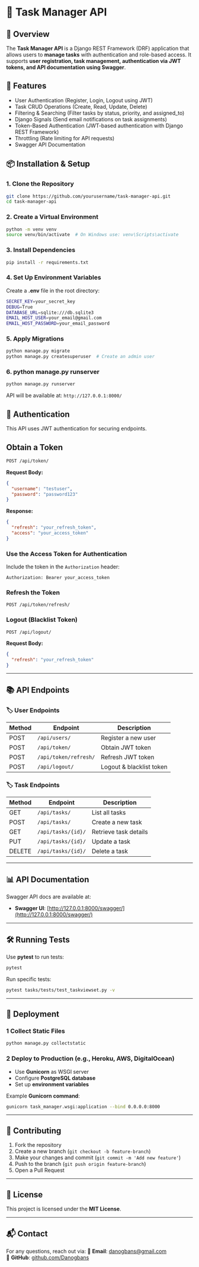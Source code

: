 # 📝 Task Manager API

## 🚀 Overview
The **Task Manager API** is a Django REST Framework (DRF) application that allows users to **manage tasks** with authentication and role-based access. 
It supports **user registration, task management, authentication via JWT tokens, and API documentation using Swagger**.

## 📌 Features
- User Authentication (Register, Login, Logout using JWT)
- Task CRUD Operations (Create, Read, Update, Delete)
- Filtering & Searching (Filter tasks by status, priority, and assigned_to)
- Django Signals (Send email notifications on task assignments)
- Token-Based Authentication (JWT-based authentication with Django REST Framework)
- Throttling (Rate limiting for API requests)
- Swagger API Documentation

## 📦 Installation & Setup
### 1. Clone the Repository
```bash
git clone https://github.com/yourusername/task-manager-api.git
cd task-manager-api
```
### 2. Create a Virtual Environment
```bash
python -m venv venv
source venv/bin/activate  # On Windows use: venv\Scripts\activate
```
### 3. Install Dependencies
```bash
pip install -r requirements.txt
```
### 4. Set Up Environment Variables

Create a **.env** file in the root directory:
```bash
SECRET_KEY=your_secret_key
DEBUG=True
DATABASE_URL=sqlite:///db.sqlite3
EMAIL_HOST_USER=your_email@gmail.com
EMAIL_HOST_PASSWORD=your_email_password
```
### 5. Apply Migrations
```bash
python manage.py migrate
python manage.py createsuperuser  # Create an admin user
```
### 6. python manage.py runserver
```bash
python manage.py runserver
```
API will be available at: `http://127.0.0.1:8000/`
##
## 🔑 Authentication
This API uses JWT authentication for securing endpoints.

## Obtain a Token
```bash
POST /api/token/
```
**Request Body:**

```json
{
  "username": "testuser",
  "password": "password123"
}
```

**Response:**

```json
{
  "refresh": "your_refresh_token",
  "access": "your_access_token"
}
```

### Use the Access Token for Authentication

Include the token in the `Authorization` header:

```http
Authorization: Bearer your_access_token
```

### Refresh the Token

```http
POST /api/token/refresh/
```

### Logout (Blacklist Token)

```http
POST /api/logout/
```

**Request Body:**

```json
{
  "refresh": "your_refresh_token"
}
```

---

## 📚 API Endpoints

### 🏷️ **User Endpoints**

| Method | Endpoint              | Description              |
| ------ | --------------------- | ------------------------ |
| POST   | `/api/users/`         | Register a new user      |
| POST   | `/api/token/`         | Obtain JWT token         |
| POST   | `/api/token/refresh/` | Refresh JWT token        |
| POST   | `/api/logout/`        | Logout & blacklist token |

### 🏷️ **Task Endpoints**

| Method | Endpoint           | Description           |
| ------ | ------------------ | --------------------- |
| GET    | `/api/tasks/`      | List all tasks        |
| POST   | `/api/tasks/`      | Create a new task     |
| GET    | `/api/tasks/{id}/` | Retrieve task details |
| PUT    | `/api/tasks/{id}/` | Update a task         |
| DELETE | `/api/tasks/{id}/` | Delete a task         |

---

## 📊 API Documentation

Swagger API docs are available at:

- **Swagger UI**: [http://127.0.0.1:8000/swagger/](http://127.0.0.1:8000/swagger/)

---

## 🛠️ Running Tests

Use **pytest** to run tests:

```sh
pytest
```

Run specific tests:

```sh
pytest tasks/tests/test_taskviewset.py -v
```

---

## 🚀 Deployment

### 1 Collect Static Files

```sh
python manage.py collectstatic
```

### 2 Deploy to Production (e.g., Heroku, AWS, DigitalOcean)

- Use **Gunicorn** as WSGI server
- Configure **PostgreSQL database**
- Set up **environment variables**

Example **Gunicorn command**:

```sh
gunicorn task_manager.wsgi:application --bind 0.0.0.0:8000
```

---

## 🤝 Contributing

1. Fork the repository
2. Create a new branch (`git checkout -b feature-branch`)
3. Make your changes and commit (`git commit -m 'Add new feature'`)
4. Push to the branch (`git push origin feature-branch`)
5. Open a Pull Request 

---

## 📄 License

This project is licensed under the **MIT License**.

---

## 📬 Contact

For any questions, reach out via:
📧 **Email**: [danogbans@gmail.com](mailto\:danogbans@gmail.com)\
🔗 **GitHub**: [github.com/Danogbans](https://github.com/Danogbans)

